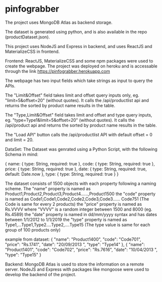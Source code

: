 # pinfograbber

The project uses MongoDB Atlas as backend storage.

The dataset is generated using python, and is also available in the repo (productDataset.json). 

This project uses NodeJS and Express in backend, and uses ReactJS and MaterializeCSS in frontend.



Frontend: 
  ReactJS, MaterializeCSS and some npm packages were used to create the webpage. The project was deployed on heroku and is accessable through the link https://pinfograbber.herokuapp.com
  
The webpage has two input fields which take strings as input to query the APIs. 

The "Limit&Offset" field takes limit and offset query inputs only, eg. "limit=5&offset=20" (without quotes). It calls the /api/productlist api and returns the sorted by product name results in the table.

The "Type,Limit&Offset" field takes limit and offset and type query inputs, eg. "type=Type1&limit=5&offset=20" (without quotes). It calls the /api/product api and returns the sorted by product name results in the table.

The "Load API" button calls the /api/productlist API with default offset = 0 and limit = 20.

DataSet:
  The Dataset was genrated using a Python Script, with the following Schema in mind:
  
  {
  name: {
    type: String,
    required: true
  },
  code: {
    type: String,
    required: true
  },
  price: {
    type: String,
    required: true
  },
  date: {
    type: String,
    required: true,
    default: Date.now
  },
  type: {
    type: String,
    required: true
  }
}

The dataset consists of 1500 objects with each property following a naming scheme.
The "name" property is named as Product1,Product2,Product3,Product4......,Product1500 
the "code" property is named as Code1,Code1,Code2,Code2,Code3,Code3...... Code751 (The Code is same for every 2 products)
the "price" property is named as Rs.VVVV where "VVVV" is a random integer between 1500 and 8000 (eg. Rs.4589)
the "date" property is named in dd/mm/yyyy syntax and has dates between 1/1/2012 to 1/1/2019
the "type" property is named as Type1,...Type1,Type2....Type2,....Type15 (The type value is same for each group of 100 products only)

example from dataset:
{
    "name": "Product1400",
    "code": "Code701",
    "price": "Rs.1741",
    "date": "20/09/2013 ",
    "type": "Type14"
  },
  {
    "name": "Product1401",
    "code": "Code702",
    "price": "Rs.7616",
    "date": "10/04/2013 ",
    "type": "Type15"
  }
  
  Backend:
    MongoDB Atlas is used to store the information on a remote server. NodeJS and Express with packages like mongoose were used
    to develop the backend of the project. 
